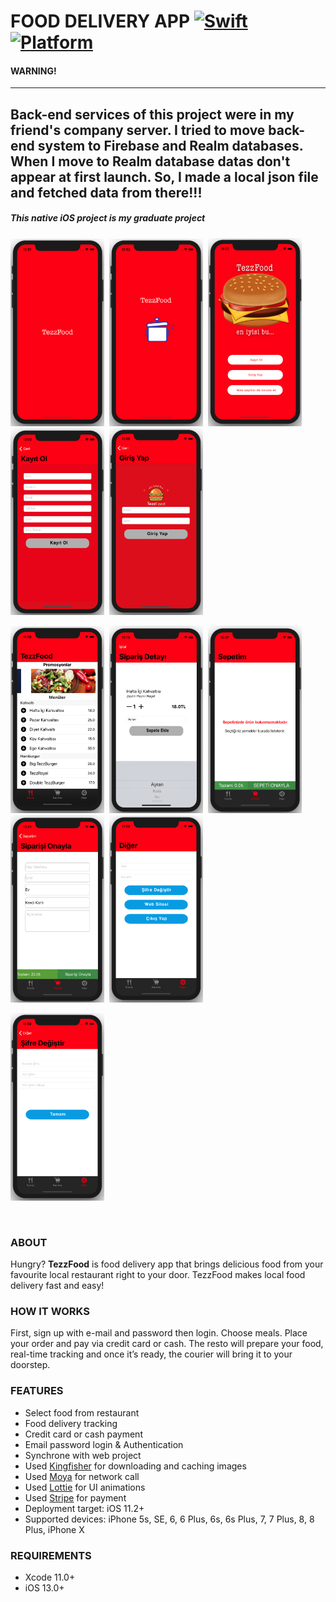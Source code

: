 # FOOD DELIVERY APP [![Swift](https://img.shields.io/badge/Swift-5.1-orange.svg)]() [![Platform](https://img.shields.io/badge/platform-iOS13.2-lightgrey.svg)]()

#### WARNING!
---
Back-end services of this project were in my friend's company server. I tried to move back-end system to Firebase and Realm databases. When I move to Realm database datas don't appear at first launch. So, I made a local json file and fetched data from there!!!
---

<h5>This native iOS project is my graduate project</h5>

<p float="left">
  <img src="ScreenImages/LaunchScreen.png" width="150" height= "300"/>&nbsp; 
  <img src="ScreenImages/SplashScreen.png" width="150" height= "300"/>&nbsp;
  <img src="ScreenImages/FirstScreen.png" width="150" />&nbsp;
  <img src="ScreenImages/SignupScreen.png" width="150" />&nbsp;
  <img src="ScreenImages/LoginScreen.png" width="150" />&nbsp;
  </br>  
</p>
<p float = "left">
  <img src="ScreenImages/MainScreen.png" width="150" />&nbsp;
  <img src="ScreenImages/DetailOrderScreen.png" width="150" />&nbsp;
   <img src="ScreenImages/MyCartScreen.png" width="150" />&nbsp;
  <img src="ScreenImages/ApproveOrderScreen.png" width="150" />&nbsp;
  <img src="ScreenImages/OtherScreen.png" width="150" />&nbsp;
  </br>
  </p>
  
  <p float = "left">
  <img src="ScreenImages/ChangePasswordScreen.png" width="150" />&nbsp;
  </p><br>

### ABOUT
Hungry? <b>TezzFood</b> is food delivery app that brings delicious food from your favourite local restaurant right to your door.  TezzFood makes local food delivery fast and easy! 

### HOW IT WORKS

First, sign up with e-mail and password then login.
Choose meals.
Place your order and pay via credit card or cash.
The resto will prepare your food, real-time tracking and once it’s ready, the courier will bring it to your doorstep.

### FEATURES
<ul>
<li>Select food from restaurant</li>
<li>Food delivery tracking</li>
<li>Credit card or cash payment</li>
<li>Email password login & Authentication</li>
<li>Synchrone with web project</li>
<li>Used <a href="https://github.com/onevcat/Kingfisher">Kingfisher</a> for downloading and caching images
<li>Used <a href="https://github.com/Moya/Moya">Moya</a> for network call
<li>Used <a href="https://github.com/airbnb/lottie-ios">Lottie</a> for UI animations
<li>Used <a href="https://github.com/stripe/stripe-ios">Stripe</a> for payment  
<li>Deployment target: iOS 11.2+</li>
<li>Supported devices: iPhone 5s, SE, 6, 6 Plus, 6s, 6s Plus, 7, 7 Plus, 8, 8 Plus, iPhone X </li>
</ul>

### REQUIREMENTS
<ul><li>Xcode 11.0+</li>
<li>iOS 13.0+</li>
</ul>
